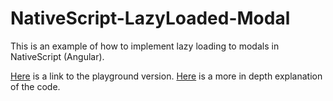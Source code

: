 # NativeScript-LazyLoaded-Modal
This is an example of how to implement lazy loading to modals in NativeScript (Angular).

[Here](https://play.nativescript.org/?template=play-ng&id=nrA1NQ&v=4) is a link to the playground version.
[Here](https://medium.com/@williamjuan027/nativescript-angular-lazy-loading-modals-e56451392c8d) is a more in depth explanation of the code.
